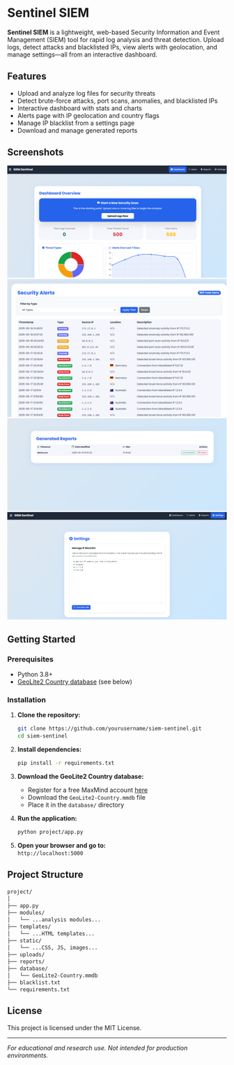 # Sentinel SIEM

**Sentinel SIEM** is a lightweight, web-based Security Information and Event Management (SIEM) tool for rapid log analysis and threat detection. Upload logs, detect attacks and blacklisted IPs, view alerts with geolocation, and manage settings—all from an interactive dashboard.

## Features

- Upload and analyze log files for security threats
- Detect brute-force attacks, port scans, anomalies, and blacklisted IPs
- Interactive dashboard with stats and charts
- Alerts page with IP geolocation and country flags
- Manage IP blacklist from a settings page
- Download and manage generated reports

## Screenshots

![Dashboard](screenshots/dashboard.png)
![Alerts](screenshots/alerts.png)
![Reports](screenshots/reports.png)
![Settings](screenshots/settings.png)

## Getting Started

### Prerequisites

- Python 3.8+
- [GeoLite2 Country database](https://dev.maxmind.com/geoip/geolite2-free-geolocation-data) (see below)

### Installation

1. **Clone the repository:**
    ```bash
    git clone https://github.com/yourusername/siem-sentinel.git
    cd siem-sentinel
    ```

2. **Install dependencies:**
    ```bash
    pip install -r requirements.txt
    ```

3. **Download the GeoLite2 Country database:**
    - Register for a free MaxMind account [here](https://www.maxmind.com/en/geolite2/signup)
    - Download the `GeoLite2-Country.mmdb` file
    - Place it in the `database/` directory

4. **Run the application:**
    ```bash
    python project/app.py
    ```

5. **Open your browser and go to:**  
    `http://localhost:5000`

## Project Structure

```
project/
│
├── app.py
├── modules/
│   └── ...analysis modules...
├── templates/
│   └── ...HTML templates...
├── static/
│   └── ...CSS, JS, images...
├── uploads/
├── reports/
├── database/
│   └── GeoLite2-Country.mmdb
├── blacklist.txt
└── requirements.txt
```

## License

This project is licensed under the MIT License.

---

*For educational and research use. Not intended for production environments.*
